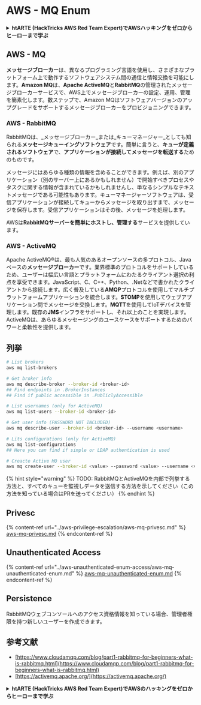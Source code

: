 # AWS - MQ Enum

<details>

<summary><strong>htARTE (HackTricks AWS Red Team Expert)でAWSハッキングをゼロからヒーローまで学ぶ</strong></summary>

HackTricksをサポートする他の方法:

* **HackTricksにあなたの会社を広告したい**、または**HackTricksをPDFでダウンロードしたい**場合は、[**サブスクリプションプラン**](https://github.com/sponsors/carlospolop)をチェックしてください！
* [**公式PEASS & HackTricksグッズ**](https://peass.creator-spring.com)を入手する
* [**The PEASS Family**](https://opensea.io/collection/the-peass-family)を発見し、独占的な[**NFTs**](https://opensea.io/collection/the-peass-family)のコレクションをチェックする
* 💬 [**Discordグループ**](https://discord.gg/hRep4RUj7f)に**参加する**か、[**テレグラムグループ**](https://t.me/peass)に参加するか、**Twitter** 🐦 [**@carlospolopm**](https://twitter.com/carlospolopm)を**フォローする**。
* **HackTricks**の[**GitHubリポジトリ**](https://github.com/carlospolop/hacktricks)と[**HackTricks Cloud**](https://github.com/carlospolop/hacktricks-cloud)にPRを提出して、あなたのハッキングのコツを共有する。

</details>

## AWS - MQ

**メッセージブローカー**は、異なるプログラミング言語を使用し、さまざまなプラットフォーム上で動作するソフトウェアシステム間の通信と情報交換を可能にします。**Amazon MQ**は、**Apache ActiveMQ**と**RabbitMQ**の管理されたメッセージブローカーサービスで、AWS上でメッセージブローカーの設定、運用、管理を簡素化します。数ステップで、Amazon MQはソフトウェアバージョンのアップグレードをサポートするメッセージブローカーをプロビジョニングできます。

### AWS - RabbitMQ

RabbitMQは、_メッセージブローカー_または_キューマネージャー_としても知られる**メッセージキューイングソフトウェア**です。簡単に言うと、**キューが定義されるソフトウェア**で、**アプリケーションが接続してメッセージを転送する**ためのものです。

メッセージにはあらゆる種類の情報を含めることができます。例えば、別のアプリケーション（別のサーバー上にあるかもしれません）で開始すべきプロセスやタスクに関する情報が含まれているかもしれませんし、単なるシンプルなテキストメッセージである可能性もあります。キューマネージャーソフトウェアは、受信アプリケーションが接続してキューからメッセージを取り出すまで、メッセージを保存します。受信アプリケーションはその後、メッセージを処理します。

AWSは**RabbitMQサーバーを簡単にホストし、管理する**サービスを提供しています。

### AWS - ActiveMQ

Apache ActiveMQ®は、最も人気のあるオープンソースの多プロトコル、Javaベースの**メッセージブローカー**です。業界標準のプロトコルをサポートしているため、ユーザーは幅広い言語とプラットフォームにわたるクライアント選択の利点を享受できます。JavaScript、C、C++、Python、.Netなどで書かれたクライアントから接続します。広く普及している**AMQP**プロトコルを使用してマルチプラットフォームアプリケーションを統合します。**STOMP**を使用してウェブアプリケーション間でメッセージを交換します。**MQTT**を使用してIoTデバイスを管理します。既存の**JMS**インフラをサポートし、それ以上のことを実現します。ActiveMQは、あらゆるメッセージングのユースケースをサポートするためのパワーと柔軟性を提供します。

## 列挙
```bash
# List brokers
aws mq list-brokers

# Get broker info
aws mq describe-broker --broker-id <broker-id>
## Find endpoints in .BrokerInstances
## Find if public accessible in .PubliclyAccessible

# List usernames (only for ActiveMQ)
aws mq list-users --broker-id <broker-id>

# Get user info (PASSWORD NOT INCLUDED)
aws mq describe-user --broker-id <broker-id> --username <username>

# Lits configurations (only for ActiveMQ)
aws mq list-configurations
## Here you can find if simple or LDAP authentication is used

# Creacte Active MQ user
aws mq create-user --broker-id <value> --password <value> --username <value> --console-access
```
{% hint style="warning" %}
TODO: RabbitMQとActiveMQを内部で列挙する方法と、すべてのキューを監視しデータを送信する方法を示してください（この方法を知っている場合はPRを送ってください）
{% endhint %}

## Privesc

{% content-ref url="../aws-privilege-escalation/aws-mq-privesc.md" %}
[aws-mq-privesc.md](../aws-privilege-escalation/aws-mq-privesc.md)
{% endcontent-ref %}

## Unauthenticated Access

{% content-ref url="../aws-unauthenticated-enum-access/aws-mq-unauthenticated-enum.md" %}
[aws-mq-unauthenticated-enum.md](../aws-unauthenticated-enum-access/aws-mq-unauthenticated-enum.md)
{% endcontent-ref %}

## Persistence

RabbitMQウェブコンソールへのアクセス資格情報を知っている場合、管理者権限を持つ新しいユーザーを作成できます。

## 参考文献

* [https://www.cloudamqp.com/blog/part1-rabbitmq-for-beginners-what-is-rabbitmq.html](https://www.cloudamqp.com/blog/part1-rabbitmq-for-beginners-what-is-rabbitmq.html)
* [https://activemq.apache.org/](https://activemq.apache.org/)

<details>

<summary><strong>htARTE (HackTricks AWS Red Team Expert)でAWSのハッキングをゼロからヒーローまで学ぶ</strong></summary>

HackTricksをサポートする他の方法:

* **HackTricksにあなたの会社を広告したい**、または**HackTricksをPDFでダウンロードしたい**場合は、[**サブスクリプションプラン**](https://github.com/sponsors/carlospolop)をチェックしてください！
* [**公式PEASS & HackTricksグッズ**](https://peass.creator-spring.com)を手に入れましょう。
* [**The PEASS Family**](https://opensea.io/collection/the-peass-family)を発見し、独占的な[**NFTs**](https://opensea.io/collection/the-peass-family)のコレクションをチェックしてください。
* 💬 [**Discordグループ**](https://discord.gg/hRep4RUj7f)に**参加する**か、[**テレグラムグループ**](https://t.me/peass)に参加するか、**Twitter** 🐦 [**@carlospolopm**](https://twitter.com/carlospolopm)で**フォロー**してください。
* [**HackTricks**](https://github.com/carlospolop/hacktricks)と[**HackTricks Cloud**](https://github.com/carlospolop/hacktricks-cloud)のgithubリポジトリにPRを送って、あなたのハッキングのコツを**共有**してください。

</details>
